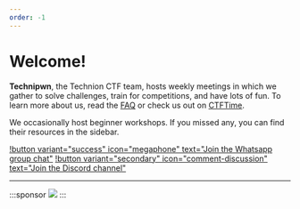 ```yaml
---
order: -1
---
```


# Welcome!

**Technipwn**, the Technion CTF team, hosts weekly meetings in which we gather to solve challenges, train for competitions, and have lots of fun. To learn more about us, read the [FAQ](faq.md) or check us out on [CTFTime](https://ctftime.org/team/280901).

We occasionally host beginner workshops. If you missed any, you can find their resources in the sidebar.

[!button variant="success" icon="megaphone" text="Join the Whatsapp group chat"](https://chat.whatsapp.com/BC5nhbQhlhv4NoOBVStjET) [!button variant="secondary" icon="comment-discussion" text="Join the Discord channel"](https://discord.com/invite/DB8GVDv5fU)

---

<style>
    .sponsor {
        aspect-ratio: 100/20;
        border-radius: 25px;
        background-color: #eee;
        border: 1px #ccc solid;
        padding: 3% 6% 0px 6%;
        margin: 5px;
        display: inline flex;
    }
</style>
:::sponsor
![]("\files\Technion_TaubCS_Logo_Pos.png")
::: 